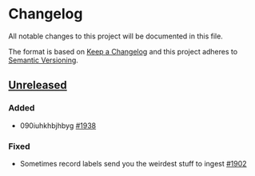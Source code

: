 # Changelog

All notable changes to this project will be documented in this file.

The format is based on [Keep a Changelog][keepachangelog-1]
and this project adheres to [Semantic Versioning][semver-1].

[keepachangelog-1]: http://keepachangelog.com/

[semver-1]: http://semver.org/

[github-1]: https://github.com/atomisthqa/handlers/tree/HEAD

## [Unreleased][github-1]

### Added

-   090iuhkhbjhbyg [#1938][github-2]

[github-2]: https://github.com/atomisthqa/handlers/issues/1938

### Fixed

-   Sometimes record labels send you the weirdest stuff to ingest [#1902][github-3]

[github-3]: https://github.com/atomisthqa/handlers/issues/1902
